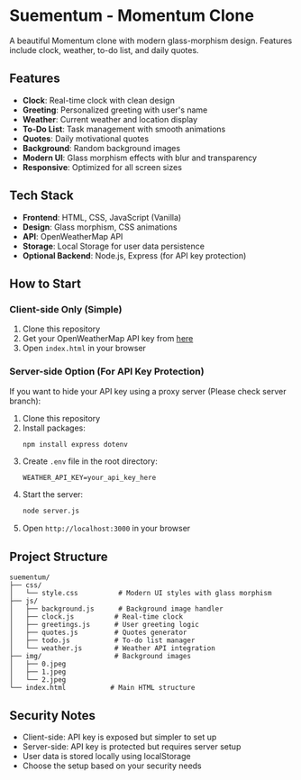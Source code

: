 # Suementum - Momentum Clone

A beautiful Momentum clone with modern glass-morphism design. Features include clock, weather, to-do list, and daily quotes.

## Features

- **Clock**: Real-time clock with clean design
- **Greeting**: Personalized greeting with user's name
- **Weather**: Current weather and location display
- **To-Do List**: Task management with smooth animations
- **Quotes**: Daily motivational quotes
- **Background**: Random background images
- **Modern UI**: Glass morphism effects with blur and transparency
- **Responsive**: Optimized for all screen sizes

## Tech Stack

- **Frontend**: HTML, CSS, JavaScript (Vanilla)
- **Design**: Glass morphism, CSS animations
- **API**: OpenWeatherMap API
- **Storage**: Local Storage for user data persistence
- **Optional Backend**: Node.js, Express (for API key protection)

## How to Start

### Client-side Only (Simple)

1. Clone this repository
2. Get your OpenWeatherMap API key from [here](https://openweathermap.org/api)
3. Open `index.html` in your browser

### Server-side Option (For API Key Protection)

If you want to hide your API key using a proxy server (Please check server branch):

1. Clone this repository
2. Install packages:
   ```bash
   npm install express dotenv
   ```
3. Create `.env` file in the root directory:
   ```
   WEATHER_API_KEY=your_api_key_here
   ```
4. Start the server:
   ```bash
   node server.js
   ```
5. Open `http://localhost:3000` in your browser

## Project Structure

    suementum/
    ├── css/
    │   └── style.css          # Modern UI styles with glass morphism
    ├── js/
    │   ├── background.js      # Background image handler
    │   ├── clock.js          # Real-time clock
    │   ├── greetings.js      # User greeting logic
    │   ├── quotes.js         # Quotes generator
    │   ├── todo.js           # To-do list manager
    │   └── weather.js        # Weather API integration
    ├── img/                  # Background images
    │   ├── 0.jpeg
    │   ├── 1.jpeg
    │   └── 2.jpeg
    └── index.html           # Main HTML structure

## Security Notes

- Client-side: API key is exposed but simpler to set up
- Server-side: API key is protected but requires server setup
- User data is stored locally using localStorage
- Choose the setup based on your security needs
